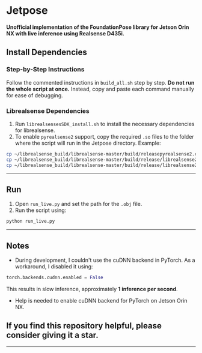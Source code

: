 # Jetpose

**Unofficial implementation of the FoundationPose library for Jetson Orin NX with live inference using Realsense D435i.**

## Install Dependencies

### Step-by-Step Instructions
Follow the commented instructions in `build_all.sh` step by step. **Do not run the whole script at once.** Instead, copy and paste each command manually for ease of debugging.

### Librealsense Dependencies
1. Run `librealsensesSDK_install.sh` to install the necessary dependencies for librealsense.
2. To enable `pyrealsense2` support, copy the required `.so` files to the folder where the script will run in the Jetpose directory. Example:

```bash
cp ~/librealsense_build/librealsense-master/build/releasepyrealsense2.cpython-310-aarch64-linux-gnu.so.2.55.1 ~/Jetpose/FoundationPose/pyrealsense2.so
cp ~/librealsense_build/librealsense-master/build/release/librealsense2.so.2.55.1 ~/Jetpose/FoundationPose/librealsense2.so
cp ~/librealsense_build/librealsense-master/build/release/librealsense2-gl.so.2.55.1 ~/Jetpose/FoundationPose/librealsense2-gl.so
```

---

## Run

1. Open `run_live.py` and set the path for the `.obj` file.
2. Run the script using:

```bash
python run_live.py
```

---

## Notes

- During development, I couldn't use the cuDNN backend in PyTorch. As a workaround, I disabled it using:

```python
torch.backends.cudnn.enabled = False
```

This results in slow inference, approximately **1 inference per second**.

- Help is needed to enable cuDNN backend for PyTorch on Jetson Orin NX.

## If you find this repository helpful, please consider giving it a star.
---

